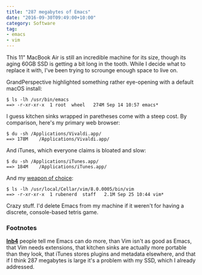 ```yaml
---
title: "287 megabytes of Emacs"
date: "2016-09-30T09:49:00+10:00"
category: Software
tag:
- emacs
- vim
---
```

This 11" MacBook Air is still an incredible machine for its size, though its aging 60GB SSD is getting a bit long in the tooth. While I decide what to replace it with, I've been trying to scrounge enough space to live on. 

GrandPerspective highlighted something rather eye-opening with a default macOS install:

    $ ls -lh /usr/bin/emacs
    ==> -r-xr-xr-x  1 root  wheel   274M Sep 14 10:57 emacs*

I guess kitchen sinks wrapped in paretheses come with a steep cost. By comparison, here's my primary web browser:

    $ du -sh /Applications/Vivaldi.app/
    ==> 178M    /Applications/Vivaldi.app/

And iTunes, which everyone claims is bloated and slow:

    $ du -sh /Applications/iTunes.app/
    ==> 184M    /Applications/iTunes.app/

And my [weapon of choice]:

    $ ls -lh /usr/local/Cellar/vim/8.0.0005/bin/vim
    ==> -r-xr-xr-x  1 rubenerd  staff   2.1M Sep 25 10:44 vim*

Crazy stuff. I'd delete Emacs from my machine if it weren't for having a discrete, console-based tetris game.

### Footnotes

**[Inb4]** people tell me Emacs can do more, than Vim isn't as good as Emacs, that Vim needs extensions, that kitchen sinks are actually more portable than they look, that iTunes stores plugins and metadata elsewhere, and that if I think 287 megabytes is large it's a problem with my SSD, which I already addressed.

[Inb4]: http://knowyourmeme.com/memes/inb4--2 "In before..."
[weapon of choice]: https://youtube.com/watch?v=wCDIYvFmgW8

